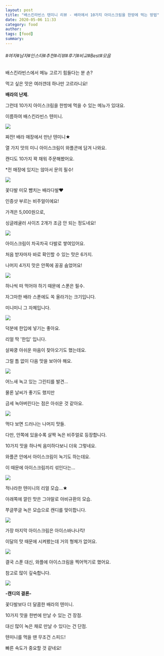 ```yaml
---
layout: post
title: "배스킨라빈스 텐미니 리뷰 - 배라에서 10가지 아이스크림을 한방에 먹는 방법"
date: 2020-05-06 11:33
category: food
author: 
tags: [food]
summary: 
---
```


###### #여자#남자#인스타#추천#리뷰#후기#비교#Best#모음


배스킨라빈스에서 메뉴 고르기 힘들다는 분 손?

먹고 싶은 맛은 여러갠데 하나만 고르라니요!

**배라의 난제.**

  

그런데 10가지 아이스크림을 한방에 먹을 수 있는 메뉴가 있대요.

이름하여 배스킨라빈스 텐미니.  

![](https://img1.daumcdn.net/thumb/R720x0/?fname=https%3A%2F%2Ft1.daumcdn.net%2Fliveboard%2Fdispatch%2Fe703711d2e4348fb8bc13be56c4e5daa.JPG)

짜잔! 배라 매장에서 만난 텐미니★

열 가지 맛의 미니 아이스크림이 와플콘에 담겨 나와요.

캔디도 10가지 꽉 채워 주문해봤어요.

  

*전 매장에 있지는 않아서 문의 필수!

![](https://img1.daumcdn.net/thumb/R720x0/?fname=https%3A%2F%2Ft1.daumcdn.net%2Fliveboard%2Fdispatch%2Fb872cf9c0db4449fa9a403e0db655358.JPG)

꽃다발 미모 뺨치는 배라다발♥  

인증샷 부르는 비주얼이에요!

  

가격은 5,000원으로,

싱글레귤러 사이즈 2개가 조금 안 되는 정도네요!

![](https://img1.daumcdn.net/thumb/R720x0/?fname=https%3A%2F%2Ft1.daumcdn.net%2Fliveboard%2Fdispatch%2F76a53dfecc9749bba25870eca42d0170.JPG)

아이스크림이 차곡차곡 다발로 쌓여있어요.

처음 받자마자 바로 확인할 수 있는 맛은 6가지.

나머지 4가지 맛은 안쪽에 꽁꽁 숨었어요!

![](https://img1.daumcdn.net/thumb/R720x0/?fname=https%3A%2F%2Ft1.daumcdn.net%2Fliveboard%2Fdispatch%2Fa8fe8f53e5c545e3b7e456bf7d290275.JPG)

하나씩 떠 먹어야 하기 때문에 스푼은 필수.

자그마한 배라 스푼에도 쏙 올라가는 크기입니다.

미니미니 그 자체입니다.

![](https://img1.daumcdn.net/thumb/R720x0/?fname=https%3A%2F%2Ft1.daumcdn.net%2Fliveboard%2Fdispatch%2F21faf096f66140609c994411f8fd1545.JPG)

덕분에 한입에 넣기는 좋아요.

리얼 딱 '한입' 입니다.

살짜쿵 아쉬운 마음이 찾아오기도 했는데요.

그럴 틈 없이 다음 맛을 보아야 해요.

![](https://img1.daumcdn.net/thumb/R720x0/?fname=https%3A%2F%2Ft1.daumcdn.net%2Fliveboard%2Fdispatch%2Fc8674e296411441b90b13f76c020536c.JPG)

어느새 녹고 있는 그린티를 발견...

물론 날씨가 좋기도 했지만

금세 녹아버린다는 점은 아쉬운 것 같아요.

![](https://img1.daumcdn.net/thumb/R720x0/?fname=https%3A%2F%2Ft1.daumcdn.net%2Fliveboard%2Fdispatch%2Fd933b94419534683b5637d2d3ce11c5f.JPG)

먹다 보면 드러나는 나머지 맛들.

다만, 안쪽에 있을수록 살짝 녹은 비주얼로 등장합니다.

  

10가지 맛을 하나씩 음미하다보니 더욱 그렇네요.  

와플콘 안에서 아이스크림이 녹기도 하는데요.

이 때문에 아이스크림끼리 섞인다는...

![](https://img1.daumcdn.net/thumb/R720x0/?fname=https%3A%2F%2Ft1.daumcdn.net%2Fliveboard%2Fdispatch%2F2f3374e5a5ad4afd991201bdb145f89e.JPG)

적나라한 텐미니의 리얼 모습...★

아래쪽에 깔린 맛은 그야말로 아비규환의 모습.

쭈글쭈글 녹은 모습으로 캔디를 맞이합니다.

![](https://img1.daumcdn.net/thumb/R720x0/?fname=https%3A%2F%2Ft1.daumcdn.net%2Fliveboard%2Fdispatch%2F7ad0dda286f54b8cba53c113459e5528.JPG)

가장 마지막 아이스크림은 아이스바나나킥!

이달의 맛 때문에 시켜봤는데 거의 형체가 없어요.

![](https://t1.daumcdn.net/liveboard/dispatch/71e73040481543259bcaa300291408a3.gif)

결국 스푼 대신, 와플에 아이스크림을 찍어먹기로 했어요.

참고로 많이 깊숙합니다.

![](https://img1.daumcdn.net/thumb/R720x0/?fname=https%3A%2F%2Ft1.daumcdn.net%2Fliveboard%2Fdispatch%2F86afc9c5d2a5444fa50f40692db08514.JPG)

**-캔디의 결론-**

  

꽃다발보다 더 달콤한 배라의 텐미니.

10가지 맛을 한번에 만날 수 있는 건 장점.

대신 많이 녹은 채로 만날 수 있다는 건 단점.

  

텐미니를 먹을 땐 무조건 스피드!

빠른 속도가 중요할 것 같네요!